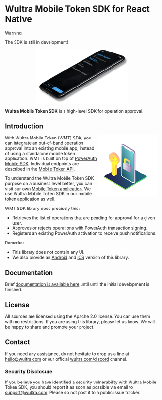 # Wultra Mobile Token SDK for React Native

> [!WARNING]
> The SDK is still in development!

<!-- begin remove -->
<p align="center"><img src="docs/images/intro.png" alt="Wultra Mobile Token SDK for React-Native" width="60%" /></p>

__Wultra Mobile Token SDK__ is a high-level SDK for operation approval.

## Introduction
 
<!-- begin remove -->
<img align="right" src="docs/images/il-mobile-token.svg" width="40%" />
<!-- end -->
 
With Wultra Mobile Token (WMT) SDK, you can integrate an out-of-band operation approval into an existing mobile app, instead of using a standalone mobile token application. WMT is built on top of [PowerAuth Mobile SDK](https://github.com/wultra/react-native-powerauth-mobile-sdk). Individual endpoints are described in the [Mobile Token API](https://developers.wultra.com/components/enrollment-server/develop/documentation/Mobile-Token-API).

To understand the Wultra Mobile Token SDK purpose on a business level better, you can visit our own [Mobile Token application](https://www.wultra.com/mobile-token). We use Wultra Mobile Token SDK in our mobile token application as well.

WMT SDK library does precisely this:

- Retrieves the list of operations that are pending for approval for a given user.
- Approves or rejects operations with PowerAuth transaction signing.
- Registers an existing PowerAuth activation to receive push notifications.

Remarks:

- This library does not contain any UI.
- We also provide an [Android](https://github.com/wultra/mtoken-sdk-android) and [iOS](https://github.com/wultra/mtoken-sdk-ios) version of this library. 

## Documentation

Brief [documentation is available here](docs) until until the initial development is finished.

## License

All sources are licensed using the Apache 2.0 license. You can use them with no restrictions. If you are using this library, please let us know. We will be happy to share and promote your project.

## Contact

If you need any assistance, do not hesitate to drop us a line at [hello@wultra.com](mailto:hello@wultra.com) or our official [wultra.com/discord](wultra.com/discord) channel.

### Security Disclosure

If you believe you have identified a security vulnerability with Wultra Mobile Token SDK, you should report it as soon as possible via email to [support@wultra.com](mailto:support@wultra.com). Please do not post it to a public issue tracker.
